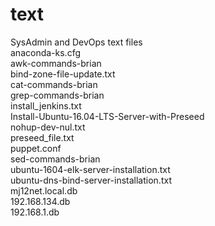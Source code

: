 # text
SysAdmin and DevOps text files  
anaconda-ks.cfg  
awk-commands-brian  
bind-zone-file-update.txt  
cat-commands-brian  
grep-commands-brian  
install_jenkins.txt  
Install-Ubuntu-16.04-LTS-Server-with-Preseed  
nohup-dev-nul.txt  
preseed_file.txt  
puppet.conf  
sed-commands-brian  
ubuntu-1604-elk-server-installation.txt  
ubuntu-dns-bind-server-installation.txt  
mj12net.local.db  
192.168.134.db  
192.168.1.db  
